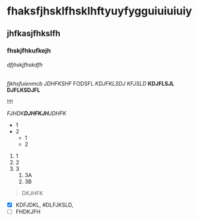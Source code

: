
# fhaksfjhsklfhsklhftyuyfygguiuiuiuiy

## jhfkasjfhkslfh

### fhskjfhkufkejh

###### dfjhskjfhskdfh

*fjkhsfuienmcb*
_JDHFKSHF_
FODSFL
*KDJFKLSDJ*
_KFJSLD_
**KDJFLSJL**
__DJFLKSDJFL__

!!!!

_FJHDK**DJHFKJH**JDHFK_

* 1
* 2
   * 1
   * 2
   
1. 1
1. 2
1. 3
   1. 3A
   1. 3B
   
   
> DKJHFK

- [X] KDFJDKL, #DLFJKSLD,
- [ ] FHDKJFH
